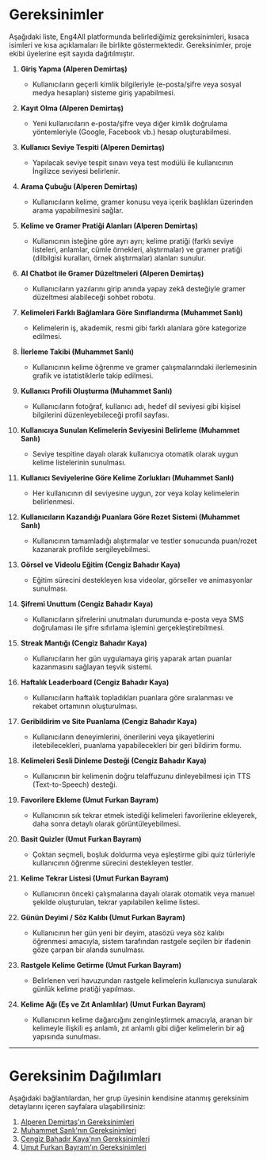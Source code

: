 # Gereksinimler

Aşağıdaki liste, Eng4All platformunda belirlediğimiz gereksinimleri, kısaca isimleri ve kısa açıklamaları ile birlikte göstermektedir. Gereksinimler, proje ekibi üyelerine eşit sayıda dağıtılmıştır.

1. **Giriş Yapma (Alperen Demirtaş)**  
   - Kullanıcıların geçerli kimlik bilgileriyle (e-posta/şifre veya sosyal medya hesapları) sisteme giriş yapabilmesi.

2. **Kayıt Olma (Alperen Demirtaş)**  
   - Yeni kullanıcıların e-posta/şifre veya diğer kimlik doğrulama yöntemleriyle (Google, Facebook vb.) hesap oluşturabilmesi.

3. **Kullanıcı Seviye Tespiti (Alperen Demirtaş)**  
   - Yapılacak seviye tespit sınavı veya test modülü ile kullanıcının İngilizce seviyesi belirlenir.

4. **Arama Çubuğu (Alperen Demirtaş)**  
   - Kullanıcıların kelime, gramer konusu veya içerik başlıkları üzerinden arama yapabilmesini sağlar.

5. **Kelime ve Gramer Pratiği Alanları (Alperen Demirtaş)**  
   - Kullanıcının isteğine göre ayrı ayrı; kelime pratiği (farklı seviye listeleri, anlamlar, cümle örnekleri, alıştırmalar) ve gramer pratiği (dilbilgisi kuralları, örnek alıştırmalar) alanları sunulur.

6. **AI Chatbot ile Gramer Düzeltmeleri (Alperen Demirtaş)**  
   - Kullanıcıların yazılarını girip anında yapay zekâ desteğiyle gramer düzeltmesi alabileceği sohbet robotu.

7. **Kelimeleri Farklı Bağlamlara Göre Sınıflandırma (Muhammet Sanlı)**  
   - Kelimelerin iş, akademik, resmi gibi farklı alanlara göre kategorize edilmesi.

8. **İlerleme Takibi (Muhammet Sanlı)**  
   - Kullanıcının kelime öğrenme ve gramer çalışmalarındaki ilerlemesinin grafik ve istatistiklerle takip edilmesi.

9. **Kullanıcı Profili Oluşturma (Muhammet Sanlı)**  
   - Kullanıcıların fotoğraf, kullanıcı adı, hedef dil seviyesi gibi kişisel bilgilerini düzenleyebileceği profil sayfası.

10. **Kullanıcıya Sunulan Kelimelerin Seviyesini Belirleme (Muhammet Sanlı)**  
    - Seviye tespitine dayalı olarak kullanıcıya otomatik olarak uygun kelime listelerinin sunulması.

11. **Kullanıcı Seviyelerine Göre Kelime Zorlukları (Muhammet Sanlı)**  
    - Her kullanıcının dil seviyesine uygun, zor veya kolay kelimelerin belirlenmesi.

12. **Kullanıcıların Kazandığı Puanlara Göre Rozet Sistemi (Muhammet Sanlı)**  
    - Kullanıcının tamamladığı alıştırmalar ve testler sonucunda puan/rozet kazanarak profilde sergileyebilmesi.

13. **Görsel ve Videolu Eğitim (Cengiz Bahadır Kaya)**  
    - Eğitim sürecini destekleyen kısa videolar, görseller ve animasyonlar sunulması.

14. **Şifremi Unuttum (Cengiz Bahadır Kaya)**  
    - Kullanıcıların şifrelerini unutmaları durumunda e-posta veya SMS doğrulaması ile şifre sıfırlama işlemini gerçekleştirebilmesi.

15. **Streak Mantığı (Cengiz Bahadır Kaya)**  
    - Kullanıcıların her gün uygulamaya giriş yaparak artan puanlar kazanmasını sağlayan teşvik sistemi.

16. **Haftalık Leaderboard (Cengiz Bahadır Kaya)**  
    - Kullanıcıların haftalık topladıkları puanlara göre sıralanması ve rekabet ortamının oluşturulması.

17. **Geribildirim ve Site Puanlama (Cengiz Bahadır Kaya)**  
    - Kullanıcıların deneyimlerini, önerilerini veya şikayetlerini iletebilecekleri, puanlama yapabilecekleri bir geri bildirim formu.

18. **Kelimeleri Sesli Dinleme Desteği (Cengiz Bahadır Kaya)**  
    - Kullanıcının bir kelimenin doğru telaffuzunu dinleyebilmesi için TTS (Text-to-Speech) desteği.

19. **Favorilere Ekleme (Umut Furkan Bayram)**  
    - Kullanıcının sık tekrar etmek istediği kelimeleri favorilerine ekleyerek, daha sonra detaylı olarak görüntüleyebilmesi.

20. **Basit Quizler (Umut Furkan Bayram)**  
    - Çoktan seçmeli, boşluk doldurma veya eşleştirme gibi quiz türleriyle kullanıcının öğrenme sürecini destekleyen testler.

21. **Kelime Tekrar Listesi (Umut Furkan Bayram)**  
    - Kullanıcının önceki çalışmalarına dayalı olarak otomatik veya manuel şekilde oluşturulan, tekrar yapılabilen kelime listesi.

22. **Günün Deyimi / Söz Kalıbı (Umut Furkan Bayram)**  
    - Kullanıcının her gün yeni bir deyim, atasözü veya söz kalıbı öğrenmesi amacıyla, sistem tarafından rastgele seçilen bir ifadenin göze çarpan bir alanda sunulması.

23. **Rastgele Kelime Getirme (Umut Furkan Bayram)**  
    - Belirlenen veri havuzundan rastgele kelimelerin kullanıcıya sunularak günlük kelime pratiği yapılması.

24. **Kelime Ağı (Eş ve Zıt Anlamlılar) (Umut Furkan Bayram)**  
    - Kullanıcının kelime dağarcığını zenginleştirmek amacıyla, aranan bir kelimeyle ilişkili eş anlamlı, zıt anlamlı gibi diğer kelimelerin bir ağ yapısında sunulması.

---

# Gereksinim Dağılımları

Aşağıdaki bağlantılardan, her grup üyesinin kendisine atanmış gereksinim detaylarını içeren sayfalara ulaşabilirsiniz:

1. [Alperen Demirtaş'ın Gereksinimleri](AlperenGereksinimler.md)
2. [Muhammet Sanlı'nın Gereksinimleri](MuhammetGereksinimler.md)
3. [Cengiz Bahadır Kaya'nın Gereksinimleri](CengizGereksinimler.md)
4. [Umut Furkan Bayram'ın Gereksinimleri](UmutGereksinimler.md)
